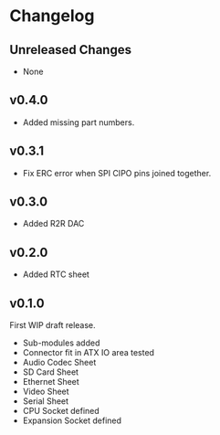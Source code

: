 # Changelog

## Unreleased Changes

* None

## v0.4.0

* Added missing part numbers.

## v0.3.1

* Fix ERC error when SPI CIPO pins joined together.

## v0.3.0

* Added R2R DAC

## v0.2.0

* Added RTC sheet

## v0.1.0

First WIP draft release.

* Sub-modules added
* Connector fit in ATX IO area tested
* Audio Codec Sheet
* SD Card Sheet
* Ethernet Sheet
* Video Sheet
* Serial Sheet
* CPU Socket defined
* Expansion Socket defined



